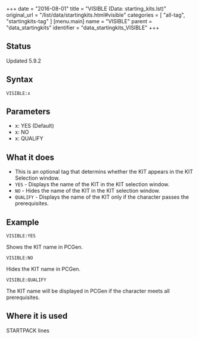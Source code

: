 +++
date = "2016-08-01"
title = "VISIBLE (Data: starting_kits.lst)"
original_url = "/list/data/startingkits.html#visible"
categories = [ "all-tag", "startingkits-tag" ]
[menu.main]
    name = "VISIBLE"
    parent = "data_startingkits"
    identifier = "data_startingkits_VISIBLE"
+++

## Status

Updated 5.9.2

## Syntax

`VISIBLE:x`

## Parameters

-   x: YES (Default)
-   x: NO
-   x: QUALIFY



What it does
------------

-   This is an optional tag that determins whether the KIT appears in
    the KIT Selection window.
-   `YES` - Displays the name of the KIT in the KIT selection window.
-   `NO` - Hides the name of the KIT in the KIT selection window.
-   `QUALIFY` - Displays the name of the KIT only if the character
    passes the prerequisites.

Example
-------

`VISIBLE:YES`

Shows the KIT name in PCGen.

`VISIBLE:NO`

Hides the KIT name in PCGen.

`VISIBLE:QUALIFY`

The KIT name will be displayed in PCGen if the character meets all
prerequisites.

Where it is used
----------------

STARTPACK lines

